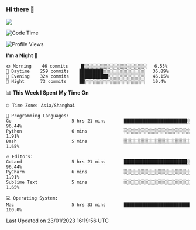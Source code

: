 ### Hi there 👋

<!--
**JJAYCHEN1e/jjaychen1e** is a ✨ _special_ ✨ repository because its `README.md` (this file) appears on your GitHub profile.

Here are some ideas to get you started:

- 🔭 I’m currently working on ...
- 🌱 I’m currently learning ...
- 👯 I’m looking to collaborate on ...
- 🤔 I’m looking for help with ...
- 💬 Ask me about ...
- 📫 How to reach me: ...
- 😄 Pronouns: ...
- ⚡ Fun fact: ...
-->

[![](https://github-readme-stats.vercel.app/api?username=jjaychen1e&show_icons=true)](https://github.com/jjaychen1e/github-readme-stats?count_private=true)

<!--START_SECTION:waka-->
![Code Time](http://img.shields.io/badge/Code%20Time-536%20hrs%2026%20mins-blue)

![Profile Views](http://img.shields.io/badge/Profile%20Views-3-blue)

**I'm a Night 🦉** 

```text
🌞 Morning    46 commits     █░░░░░░░░░░░░░░░░░░░░░░░░   6.55% 
🌆 Daytime    259 commits    █████████░░░░░░░░░░░░░░░░   36.89% 
🌃 Evening    324 commits    ███████████░░░░░░░░░░░░░░   46.15% 
🌙 Night      73 commits     ██░░░░░░░░░░░░░░░░░░░░░░░   10.4%

```


📊 **This Week I Spent My Time On** 

```text
⌚︎ Time Zone: Asia/Shanghai

💬 Programming Languages: 
Go                       5 hrs 21 mins       ████████████████████████░   96.44% 
Python                   6 mins              ░░░░░░░░░░░░░░░░░░░░░░░░░   1.91% 
Bash                     5 mins              ░░░░░░░░░░░░░░░░░░░░░░░░░   1.65%

🔥 Editors: 
GoLand                   5 hrs 21 mins       ████████████████████████░   96.44% 
PyCharm                  6 mins              ░░░░░░░░░░░░░░░░░░░░░░░░░   1.91% 
Sublime Text             5 mins              ░░░░░░░░░░░░░░░░░░░░░░░░░   1.65%

💻 Operating System: 
Mac                      5 hrs 33 mins       █████████████████████████   100.0%

```


 Last Updated on 23/01/2023 16:19:56 UTC
<!--END_SECTION:waka-->
